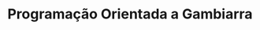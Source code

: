 ---
id: 1
title: Programação Orientada a Gambiarra
image: /images/projects/livro-pog.jpg
description:
  "Worked as a fullstack developer on temporary projects focused on promoting an electoral campaign, with main activities being analysis and development of systems with Strapi backend, React, NextJS, and MUI frontend, creation and refactoring of components, problem resolution, and implementation of gamification elements. Also responsible for integrating new team members."
---